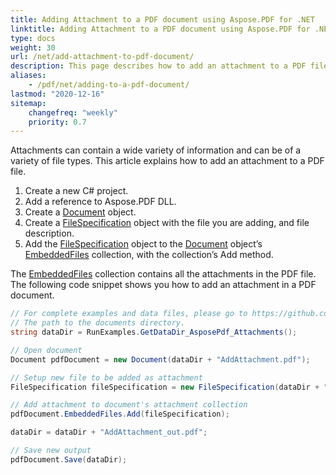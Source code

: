 ```yaml
---
title: Adding Attachment to a PDF document using Aspose.PDF for .NET
linktitle: Adding Attachment to a PDF document using Aspose.PDF for .NET
type: docs
weight: 30
url: /net/add-attachment-to-pdf-document/
description: This page describes how to add an attachment to a PDF file with C#.
aliases:
    - /pdf/net/adding-to-a-pdf-document/
lastmod: "2020-12-16"
sitemap:
    changefreq: "weekly"
    priority: 0.7
---
```


Attachments can contain a wide variety of information and can be of a variety of file types. This article explains how to add an attachment to a PDF file.

1. Create a new C# project.
1. Add a reference to Aspose.PDF DLL.
1. Create a [Document](https://apireference.aspose.com/pdf/net/aspose.pdf/document) object.
1. Create a [FileSpecification](https://apireference.aspose.com/pdf/net/aspose.pdf/filespecification) object with the file you are adding, and file description.
1. Add the [FileSpecification](https://apireference.aspose.com/pdf/net/aspose.pdf/filespecification) object to the [Document](https://apireference.aspose.com/pdf/net/aspose.pdf/document) object’s [EmbeddedFiles](https://apireference.aspose.com/pdf/net/aspose.pdf/embeddedfilecollection) collection, with the collection’s Add method.

The [EmbeddedFiles](https://apireference.aspose.com/pdf/net/aspose.pdf/embeddedfilecollection) collection contains all the attachments in the PDF file. The following code snippet shows you how to add an attachment in a PDF document.

```csharp
// For complete examples and data files, please go to https://github.com/aspose-pdf/Aspose.PDF-for-.NET
// The path to the documents directory.
string dataDir = RunExamples.GetDataDir_AsposePdf_Attachments();

// Open document
Document pdfDocument = new Document(dataDir + "AddAttachment.pdf");

// Setup new file to be added as attachment
FileSpecification fileSpecification = new FileSpecification(dataDir + "test.txt", "Sample text file");

// Add attachment to document's attachment collection
pdfDocument.EmbeddedFiles.Add(fileSpecification);

dataDir = dataDir + "AddAttachment_out.pdf";

// Save new output
pdfDocument.Save(dataDir);
```
